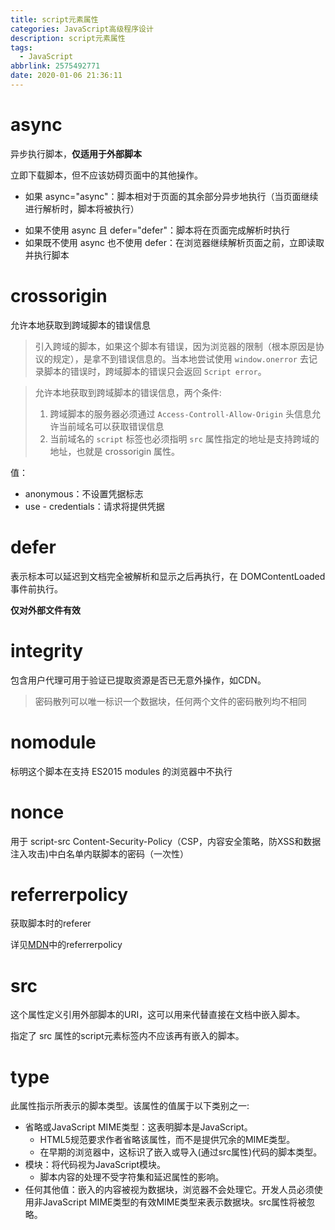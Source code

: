 ```yaml
---
title: script元素属性
categories: JavaScript高级程序设计
description: script元素属性
tags:
  - JavaScript
abbrlink: 2575492771
date: 2020-01-06 21:36:11
---
```


# async

异步执行脚本，**仅适用于外部脚本**

立即下载脚本，但不应该妨碍页面中的其他操作。

* 如果 async="async"：脚本相对于页面的其余部分异步地执行（当页面继续进行解析时，脚本将被执行）

- 如果不使用 async 且 defer="defer"：脚本将在页面完成解析时执行
- 如果既不使用 async 也不使用 defer：在浏览器继续解析页面之前，立即读取并执行脚本



#  crossorigin

允许本地获取到跨域脚本的错误信息

> 引入跨域的脚本，如果这个脚本有错误，因为浏览器的限制（根本原因是协议的规定），是拿不到错误信息的。当本地尝试使用 `window.onerror` 去记录脚本的错误时，跨域脚本的错误只会返回 `Script error`。

> 允许本地获取到跨域脚本的错误信息，两个条件:
>
> 1. 跨域脚本的服务器必须通过 `Access-Controll-Allow-Origin` 头信息允许当前域名可以获取错误信息
> 2. 当前域名的 `script` 标签也必须指明 `src` 属性指定的地址是支持跨域的地址，也就是 crossorigin 属性。  

值：

* anonymous：不设置凭据标志
* use - credentials：请求将提供凭据



# defer

表示标本可以延迟到文档完全被解析和显示之后再执行，在 DOMContentLoaded 事件前执行。

**仅对外部文件有效**

#  integrity

 包含用户代理可用于验证已提取资源是否已无意外操作，如CDN。

>  密码散列可以唯一标识一个数据块，任何两个文件的密码散列均不相同

# nomodule

标明这个脚本在支持 ES2015 modules 的浏览器中不执行

#  nonce

用于  script-src Content-Security-Policy（CSP，内容安全策略，防XSS和数据注入攻击)中白名单内联脚本的密码（一次性）

#  referrerpolicy

获取脚本时的referer

详见[MDN]( https://developer.mozilla.org/zh-CN/docs/Web/HTML/Element/script#referrerpolicy )中的referrerpolicy

# src

这个属性定义引用外部脚本的URI，这可以用来代替直接在文档中嵌入脚本。

指定了 src 属性的script元素标签内不应该再有嵌入的脚本。

# type

此属性指示所表示的脚本类型。该属性的值属于以下类别之一:

* 省略或JavaScript MIME类型：这表明脚本是JavaScript。
  * HTML5规范要求作者省略该属性，而不是提供冗余的MIME类型。
  * 在早期的浏览器中，这标识了嵌入或导入(通过src属性)代码的脚本类型。
* 模块：将代码视为JavaScript模块。
  * 脚本内容的处理不受字符集和延迟属性的影响。
* 任何其他值：嵌入的内容被视为数据块，浏览器不会处理它。开发人员必须使用非JavaScript MIME类型的有效MIME类型来表示数据块。src属性将被忽略。